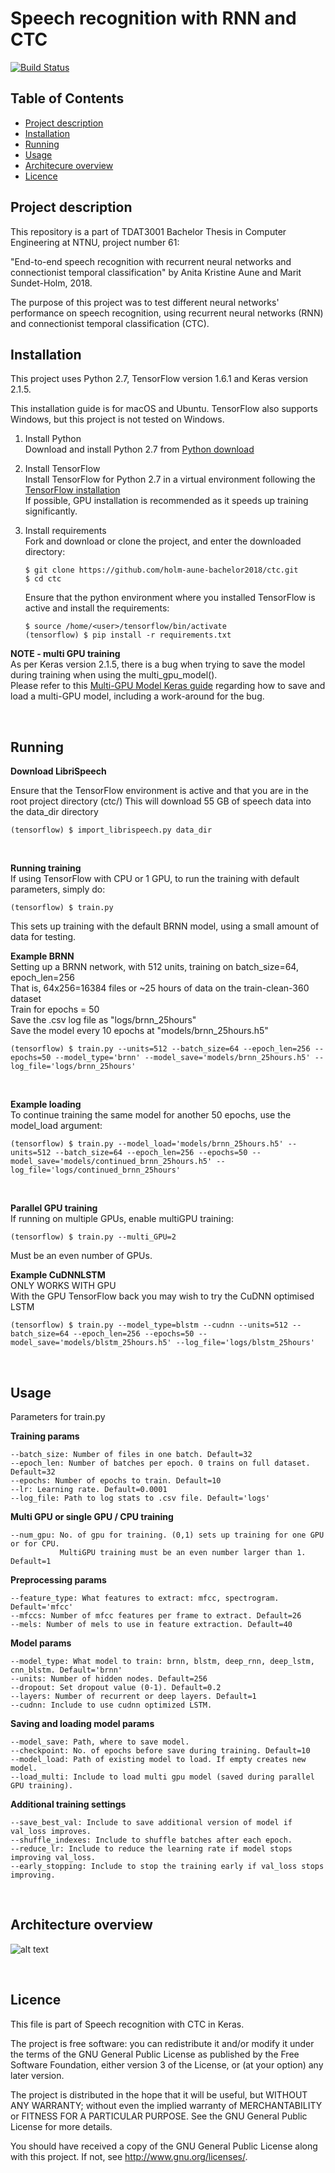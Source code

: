 Speech recognition with RNN and CTC 
======
[![Build Status](https://travis-ci.org/holm-aune-bachelor2018/ctc.svg?branch=master)](https://travis-ci.org/holm-aune-bachelor2018/ctc)


Table of Contents
------
 * [Project description](#project)
 * [Installation](#installation)
 * [Running](#running)
 * [Usage](#usage)
 * [Architecure overview](#overview)
 * [Licence](#licence)

<a name="project"/>

## Project description
This repository is a part of TDAT3001 Bachelor Thesis in Computer Engineering at NTNU, project number 61:

"End-to-end speech recognition with recurrent neural networks and connectionist temporal classification" by Anita Kristine Aune and Marit Sundet-Holm, 2018.

The purpose of this project was to test different neural networks' performance on speech recognition, using recurrent neural networks (RNN) and connectionist temporal classification (CTC).


<a name="installation"/>

## Installation
This project uses Python 2.7, TensorFlow version 1.6.1 and Keras version 2.1.5.

This installation guide is for macOS and Ubuntu. 
TensorFlow also supports Windows, but this project is not tested on Windows.
1. Install Python   
Download and install Python 2.7 from [Python download]

2. Install TensorFlow  
Install TensorFlow for Python 2.7 in a virtual environment following the [TensorFlow installation]  
If possible, GPU installation is recommended as it speeds up training significantly.

3. Install requirements  
Fork and download or clone the project, and enter the downloaded directory:
   ```
   $ git clone https://github.com/holm-aune-bachelor2018/ctc.git
   $ cd ctc
   ```
   Ensure that the python environment where you installed TensorFlow is active and install the             requirements:
   ```ubuntu
   $ source /home/<user>/tensorflow/bin/activate
   (tensorflow) $ pip install -r requirements.txt
   ```

**NOTE - multi GPU training**  
As per Keras version 2.1.5, there is a bug when trying to save the model during training when using the multi_gpu_model().  
Please refer to this [Multi-GPU Model Keras guide] regarding how to save and load a multi-GPU model, including a work-around for the bug.

<br>

<a name="running"/>

## Running

**Download LibriSpeech** 

Ensure that the TensorFlow environment is active and that you are in the root project directory (ctc/)
This will download 55 GB of speech data into the data_dir directory

```
(tensorflow) $ import_librispeech.py data_dir 

```
<br> 

**Running training** <br>
If using TensorFlow with CPU or 1 GPU, to run the training with default parameters, simply do:
``` 
(tensorflow) $ train.py
```
This sets up training with the default BRNN model, using a small amount of data for testing. <br> 

**Example BRNN** <br>
Setting up a BRNN network, with 512 units, training on batch_size=64, epoch_len=256 <br>
That is, 64x256=16384 files or ~25 hours of data on the train-clean-360 dataset <br>
Train for epochs = 50 <br>
Save the .csv log file as "logs/brnn_25hours" <br>
Save the model every 10 epochs at "models/brnn_25hours.h5" <br>

```
(tensorflow) $ train.py --units=512 --batch_size=64 --epoch_len=256 --epochs=50 --model_type='brnn' --model_save='models/brnn_25hours.h5' --log_file='logs/brnn_25hours'  
```
<br> 

**Example loading** <br>
To continue training the same model for another 50 epochs, use the model_load argument:
```
(tensorflow) $ train.py --model_load='models/brnn_25hours.h5' --units=512 --batch_size=64 --epoch_len=256 --epochs=50 --model_save='models/continued_brnn_25hours.h5' --log_file='logs/continued_brnn_25hours'  
```
<br> 

**Parallel GPU training** <br>
If running on multiple GPUs, enable multiGPU training:
```
(tensorflow) $ train.py --multi_GPU=2
```
Must be an even number of GPUs. <br> 

**Example CuDNNLSTM** <br>
ONLY WORKS WITH GPU <br>
With the GPU TensorFlow back you may wish to try the CuDNN optimised LSTM

```
(tensorflow) $ train.py --model_type=blstm --cudnn --units=512 --batch_size=64 --epoch_len=256 --epochs=50 --model_save='models/blstm_25hours.h5' --log_file='logs/blstm_25hours'
```

<br>

<a name="usage"/>

## Usage
Parameters for train.py

**Training params** <br>
```
--batch_size: Number of files in one batch. Default=32
--epoch_len: Number of batches per epoch. 0 trains on full dataset. Default=32
--epochs: Number of epochs to train. Default=10
--lr: Learning rate. Default=0.0001
--log_file: Path to log stats to .csv file. Default='logs'
```

**Multi GPU or single GPU / CPU training** <br>
```
--num_gpu: No. of gpu for training. (0,1) sets up training for one GPU or for CPU.
           MultiGPU training must be an even number larger than 1. Default=1
```

**Preprocessing params**<br>
```
--feature_type: What features to extract: mfcc, spectrogram. Default='mfcc'
--mfccs: Number of mfcc features per frame to extract. Default=26
--mels: Number of mels to use in feature extraction. Default=40
```

**Model params**<br>
```
--model_type: What model to train: brnn, blstm, deep_rnn, deep_lstm, cnn_blstm. Default='brnn'
--units: Number of hidden nodes. Default=256
--dropout: Set dropout value (0-1). Default=0.2
--layers: Number of recurrent or deep layers. Default=1
--cudnn: Include to use cudnn optimized LSTM.
```

**Saving and loading model params**<br>
```
--model_save: Path, where to save model.
--checkpoint: No. of epochs before save during training. Default=10
--model_load: Path of existing model to load. If empty creates new model.
--load_multi: Include to load multi gpu model (saved during parallel GPU training).
```

**Additional training settings**<br>
```
--save_best_val: Include to save additional version of model if val_loss improves.
--shuffle_indexes: Include to shuffle batches after each epoch. 
--reduce_lr: Include to reduce the learning rate if model stops improving val_loss.
--early_stopping: Include to stop the training early if val_loss stops improving.
```

<a name="overview"/>
<br>

## Architecture overview
![alt text](https://github.com/holm-aune-bachelor2018/ctc/blob/master/images/architecture_overview.png)


<a name="licence"/>
<br>

## Licence
This file is part of Speech recognition with CTC in Keras.

The project is free software: you can redistribute it and/or modify
it under the terms of the GNU General Public License as published by
the Free Software Foundation, either version 3 of the License, or
(at your option) any later version.

The project is distributed in the hope that it will be useful,
but WITHOUT ANY WARRANTY; without even the implied warranty of
MERCHANTABILITY or FITNESS FOR A PARTICULAR PURPOSE.  See the
GNU General Public License for more details.

You should have received a copy of the GNU General Public License
along with this project. If not, see <http://www.gnu.org/licenses/>.
   


[Python download]: https://www.python.org/downloads/
[TensorFlow installation]: https://www.tensorflow.org/install/
[Multi-GPU Model Keras guide]: https://blog.datawow.io/multi-gpu-model-keras-ef463bf965d9
